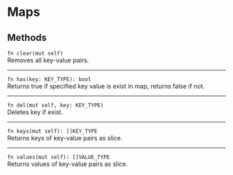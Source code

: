 # Maps

## Methods
`fn clear(mut self)`\
Removes all key-value pairs. 

---

`fn has(key: KEY_TYPE): bool`\
Returns true if specified key value is exist in map, returns false if not.

---

`fn del(mut self, key: KEY_TYPE)`\
Deletes key if exist.

---

`fn keys(mut self): []KEY_TYPE`\
Returns keys of key-value pairs as slice.

---

`fn values(mut self): []VALUE_TYPE`\
Returns values of key-value pairs as slice. 